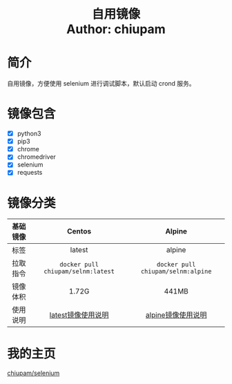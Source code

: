 <h1 align="center">
  自用镜像
  <br>
  Author: chiupam
</h1>

# 简介
自用镜像，方便使用 selenium 进行调试脚本，默认启动 crond 服务。
# 镜像包含
- [x] python3
- [x] pip3
- [x] chrome
- [x] chromedriver
- [x] selenium
- [x] requests
# 镜像分类
|基础镜像|Centos|Alpine|
|:---:|:---:|:---:|
|标签|latest|alpine|
|拉取指令|`docker pull chiupam/selnm:latest`|`docker pull chiupam/selnm:alpine`|
|镜像体积|1.72G|441MB|
|使用说明|[latest镜像使用说明](https://github.com/chiupam/selenium/tree/master/centos/README.md)|[alpine镜像使用说明](https://github.com/chiupam/selenium/tree/master/alpine/README.md)|
# 我的主页
[chiupam/selenium](https://hub.docker.com/r/chiupam/selenium)
